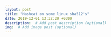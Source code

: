 ```yaml
---
layout: post
title: "Hashcat on some linux sha512's"
date: 2019-12-01 13:32:20 +0300
description:  # Add post description (optional)
img:  # Add image post (optional)
---
```


